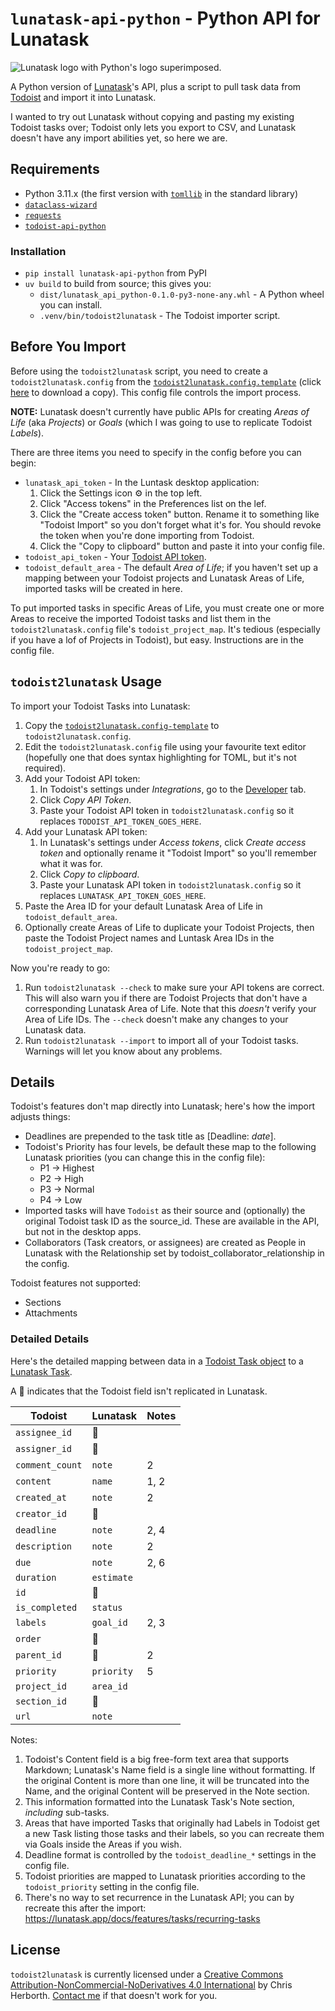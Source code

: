 # `lunatask-api-python` - Python API for Lunatask

![Lunatask logo with Python's logo superimposed.](./lunatask-python.png)

A Python version of [Lunatask](https://lunatask.app/)'s API, plus a script to
pull task data from [Todoist](https://www.todoist.com/) and import it into
Lunatask.

I wanted to try out Lunatask without copying and pasting my existing Todoist
tasks over; Todoist only lets you export to CSV, and Lunatask doesn't have any
import abilities yet, so here we are.

## Requirements

- Python 3.11.x (the first version with
  [`tomllib`](https://docs.python.org/3/library/tomllib.html) in the standard
  library)
- [`dataclass-wizard`](https://dataclass-wizard.readthedocs.io/en/latest/)
- [`requests`](https://requests.readthedocs.io/en/latest/)
- [`todoist-api-python`](https://github.com/Doist/todoist-api-python)

### Installation

- `pip install lunatask-api-python` from PyPI
- `uv build` to build from source; this gives you:
  - `dist/lunatask_api_python-0.1.0-py3-none-any.whl` - A Python wheel you can
    install.
  - `.venv/bin/todoist2lunatask` - The Todoist importer script.

## Before You Import

Before using the `todoist2lunatask` script, you need to create a
`todoist2lunatask.config` from the
[`todoist2lunatask.config.template`](https://codeberg.org/Taffer/todoist2lunatask/src/branch/main/todoist2lunatask.config.template)
(click
[here](https://codeberg.org/Taffer/todoist2lunatask/raw/branch/main/todoist2lunatask.config.template)
to download a copy). This config file controls the import process.

**NOTE:** Lunatask doesn't currently have public APIs for creating *Areas of
Life* (aka *Projects*) or *Goals* (which I was going to use to replicate
Todoist *Labels*).

There are three items you need to specify in the config before you can begin:

- `lunatask_api_token` - In the Luntask desktop application:
  1. Click the Settings icon ⚙️ in the top left.
  2. Click "Access tokens" in the Preferences list on the lef.
  3. Click the "Create access token" button. Rename it to something like
     "Todoist Import" so you don't forget what it's for. You should revoke the
     token when you're done importing from Todoist.
  4. Click the "Copy to clipboard" button and paste it into your config file.
- `todoist_api_token` - Your [Todoist API token](https://www.todoist.com/help/articles/find-your-api-token-Jpzx9IIlB).
- `todoist_default_area` - The default *Area of Life*; if you haven't set up a
  mapping between your Todoist projects and Lunatask Areas of Life, imported
  tasks will be created in here.

To put imported tasks in specific Areas of Life, you must create one or more
Areas to receive the imported Todoist tasks and list them in the
`todoist2lunatask.config` file's `todoist_project_map`. It's tedious
(especially if you have a lof of Projects in Todoist), but easy. Instructions
are in the config file.

## `todoist2lunatask` Usage

To import your Todoist Tasks into Lunatask:

1. Copy the
   [`todoist2lunatask.config-template`](https://codeberg.org/Taffer/todoist2lunatask/raw/branch/main/todoist2lunatask.config.template)
   to `todoist2lunatask.config`.
2. Edit the `todoist2lunatask.config` file using your favourite text editor
   (hopefully one that does syntax highlighting for TOML, but it's not required).
3. Add your Todoist API token:
   1. In Todoist's settings under *Integrations*, go to the
      [Developer](https://app.todoist.com/app/settings/integrations/developer)
      tab.
   2. Click *Copy API Token*.
   3. Paste your Todoist API token in `todoist2lunatask.config` so it replaces
     `TODOIST_API_TOKEN_GOES_HERE`.
4. Add your Lunatask API token:
   1. In Lunatask's settings under *Access tokens*, click *Create access token*
      and optionally rename it "Todoist Import" so you'll remember what it was
      for.
   2. Click *Copy to clipboard*.
   3. Paste your Lunatask API token in `todoist2lunatask.config` so it replaces
      `LUNATASK_API_TOKEN_GOES_HERE`.
5. Paste the Area ID for your default Lunatask Area of Life in
   `todoist_default_area`.
6. Optionally create Areas of Life to duplicate your Todoist Projects, then
   paste the Todoist Project names and Luntask Area IDs in the
   `todoist_project_map`.

Now you're ready to go:

1. Run `todoist2lunatask --check` to make sure your API tokens are correct.
   This will also warn you if there are Todoist Projects that don't have a
   corresponding Lunatask Area of Life. Note that this *doesn't* verify your
   Area of Life IDs. The `--check` doesn't make any changes to your Lunatask
   data.
2. Run `todoist2lunatask --import` to import all of your Todoist tasks.
   Warnings will let you know about any problems.

## Details

Todoist's features don't map directly into Lunatask; here's how the import
adjusts things:

- Deadlines are prepended to the task title as [Deadline: *date*].
- Todoist's Priority has four levels, be default these map to the following
  Lunatask priorities (you can change this in the config file):
  - P1 -> Highest
  - P2 -> High
  - P3 -> Normal
  - P4 -> Low
- Imported tasks will have `Todoist` as their source and (optionally) the
  original Todoist task ID as the source_id. These are available in the API,
  but not in the desktop apps.
- Collaborators (Task creators, or assignees) are created as People in Lunatask
  with the Relationship set by todoist_collaborator_relationship in the config.

Todoist features not supported:

- Sections
- Attachments

### Detailed Details

Here's the detailed mapping between data in a
[Todoist Task object](https://developer.todoist.com/rest/v2/?python#tasks) to a
[Lunatask Task](https://lunatask.app/api/tasks-api/create).

A 🙅 indicates that the Todoist field isn't replicated in Lunatask.

|Todoist         |Lunatask   |Notes |
|----------------|-----------|------|
|`assignee_id`   |🙅         |      |
|`assigner_id`   |🙅         |      |
|`comment_count` |`note`     | 2    |
|`content`       |`name`     | 1, 2 |
|`created_at`    |`note`     | 2    |
|`creator_id`    |🙅         |      |
|`deadline`      |`note`     | 2, 4 |
|`description`   |`note`     | 2    |
|`due`           |`note`     | 2, 6 |
|`duration`      |`estimate` |      |
|`id`            |🙅         |      |
|`is_completed`  |`status`   |      |
|`labels`        |`goal_id`  | 2, 3 |
|`order`         |🙅         |      |
|`parent_id`     |🙅         | 2    |
|`priority`      |`priority` | 5    |
|`project_id`    |`area_id`  |      |
|`section_id`    |🙅         |      |
|`url`           |`note`     |      |

Notes:

1. Todoist's Content field is a big free-form text area that supports Markdown;
   Lunatask's Name field is a single line without formatting. If the original
   Content is more than one line, it will be truncated into the Name, and the
   original Content will be preserved in the Note section.
2. This information formatted into the Lunatask Task's Note section,
   *including* sub-tasks.
3. Areas that have imported Tasks that originally had Labels in Todoist get a
   new Task listing those tasks and their labels, so you can recreate them via
   Goals inside the Areas if you wish.
4. Deadline format is controlled by the `todoist_deadline_*` settings in the
   config file.
5. Todoist priorities are mapped to Lunatask priorities according to the
   `todoist_priority` setting in the config file.
6. There's no way to set recurrence in the Lunatask API; you can by recreate
   this after the import:
   <https://lunatask.app/docs/features/tasks/recurring-tasks>

## License

`todoist2lunatask` is currently licensed under a
[Creative Commons Attribution-NonCommercial-NoDerivatives 4.0 International](https://creativecommons.org/licenses/by-nc-nd/4.0/deed.en)
by Chris Herborth. [Contact me](https://taffer.ca/) if that doesn't work for
you.

